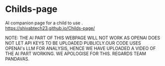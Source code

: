 # Childs-page
AI companion page for a child to use .
https://shivabtech23.github.io/Childs-page/

NOTE: THE AI PART OF THIS WEBPAGE WILL NOT WORK AS OPENAI DOES NOT LET API KEYS TO BE UPLOADED PUBLICLY.OUR CODE USES OPENAI's LLM FOR ANALYSIS, HENCE WE HAVE UPLOADED A VIDEO OF THE AI PART WORKING. WE APOLOGISE FOR THIS. 
REGARDS TEAM PANDAVAS.
